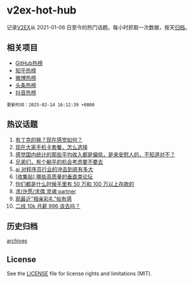# v2ex-hot-hub

 记录[V2EX](https://www.v2ex.com/)从 2021-01-06 日至今的热门话题。每小时抓取一次数据，按天[归档](archives)。
 
 ## 相关项目

- [GitHub热榜](https://github.com/lonnyzhang423/github-hot-hub)
- [知乎热榜](https://github.com/lonnyzhang423/zhihu-hot-hub)
- [微博热榜](https://github.com/lonnyzhang423/weibo-hot-hub)
- [头条热榜](https://github.com/lonnyzhang423/toutiao-hot-hub)
- [抖音热榜](https://github.com/lonnyzhang423/douyin-hot-hub)


 `更新时间：2025-02-14 16:12:39 +0800`

## 热议话题

1. [有丁克的嘛？现在感觉如何？](https://www.v2ex.com/t/1111404)
1. [现在大家手机卡套餐，怎么选择](https://www.v2ex.com/t/1111343)
1. [感觉国内统计的那些平均收入都是偏低，是来安慰人的，不知道对不？](https://www.v2ex.com/t/1111228)
1. [兄弟们，有个躺平的机会考虑要不要去](https://www.v2ex.com/t/1111415)
1. [ai 对程序员行业的冲击到底有多大](https://www.v2ex.com/t/1111274)
1. [[收集贴] 哪些高质量的垂直类论坛](https://www.v2ex.com/t/1111354)
1. [你们都是什么时候手里有 50 万和 100 万以上存款的](https://www.v2ex.com/t/1111394)
1. [求/许愿/求偶 灵魂 partner](https://www.v2ex.com/t/1111315)
1. [观最近"相亲彩礼"帖有感](https://www.v2ex.com/t/1111386)
1. [二线 10k 月薪 996 该去吗？](https://www.v2ex.com/t/1111275)

## 历史归档

[archives](archives)

## License

See the [LICENSE](LICENSE) file for license rights and limitations (MIT).
